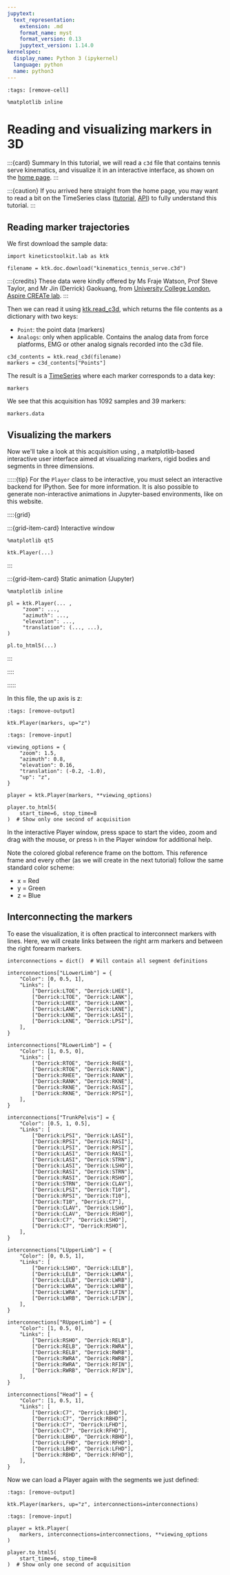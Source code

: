 ```yaml
---
jupytext:
  text_representation:
    extension: .md
    format_name: myst
    format_version: 0.13
    jupytext_version: 1.14.0
kernelspec:
  display_name: Python 3 (ipykernel)
  language: python
  name: python3
---
```


```{code-cell} ipython3
:tags: [remove-cell]

%matplotlib inline
```

# Reading and visualizing markers in 3D

:::{card} Summary
In this tutorial, we will read a `c3d` file that contains tennis serve kinematics, and visualize it in an interactive interface, as shown on the [home page](index.md).
:::

:::{caution}
If you arrived here straight from the home page, you may want to read a bit on the TimeSeries class ([tutorial](timeseries.md), [API](api/ktk.TimeSeries.rst)) to fully understand this tutorial.
:::


## Reading marker trajectories

We first download the sample data:

```{code-cell} ipython3
import kineticstoolkit.lab as ktk

filename = ktk.doc.download("kinematics_tennis_serve.c3d")
```

:::{credits}
These data were kindly offered by Ms Fraje Watson, Prof Steve Taylor, and Mr Jin (Derrick) Gaokuang, from [University College London](https://www.ucl.ac.uk/), [Aspire CREATe lab](https://ucl.ac.uk/aspire-create).
:::

Then we can read it using [ktk.read_c3d](api/ktk.read_c3d.rst), which returns the file contents as a dictionary with two keys:
- `Point`: the point data (markers)
- `Analogs`: only when applicable. Contains the analog data from force platforms, EMG or other analog signals recorded into the c3d file.

```{code-cell} ipython3
c3d_contents = ktk.read_c3d(filename)
markers = c3d_contents["Points"]
```

The result is a [TimeSeries](api/ktk.TimeSeries.rst) where each marker corresponds to a data key:

```{code-cell} ipython3
markers
```

We see that this acquisition has 1092 samples and 39 markers:

```{code-cell} ipython3
markers.data
```

## Visualizing the markers

Now we'll take a look at this acquisition using [](api/ktk.Player.rst), a matplotlib-based interactive user interface aimed at visualizing markers, rigid bodies and segments in three dimensions.


:::::{tip}
For the `Player` class to be interactive, you must select an interactive backend for IPython. See [](ktk_installing.md) for more information. It is also possible to generate non-interactive animations in Jupyter-based environments, like on this website.

::::{grid}

:::{grid-item-card} Interactive window

```
%matplotlib qt5

ktk.Player(...)
```

:::

:::{grid-item-card} Static animation (Jupyter)

```
%matplotlib inline

pl = ktk.Player(... ,
     "zoom": ...,
     "azimuth": ...,
     "elevation": ...,
     "translation": (..., ...),
)

pl.to_html5(...)

```

:::

::::

:::::


In this file, the up axis is z:

```{code-cell} ipython3
:tags: [remove-output]

ktk.Player(markers, up="z")
```

```{code-cell} ipython3
:tags: [remove-input]

viewing_options = {
    "zoom": 1.5,
    "azimuth": 0.8,
    "elevation": 0.16,
    "translation": (-0.2, -1.0),
    "up": "z",
}

player = ktk.Player(markers, **viewing_options)

player.to_html5(
    start_time=6, stop_time=8
)  # Show only one second of acquisition
```

In the interactive Player window, press space to start the video, zoom and drag with the mouse, or press `h` in the Player window for additional help.

Note the colored global reference frame on the bottom. This reference frame and every other (as we will create in the next tutorial) follow the same standard color scheme:

- x = Red
- y = Green
- z = Blue

## Interconnecting the markers

To ease the visualization, it is often practical to interconnect markers with lines. Here, we will create links between the right arm markers and between the right forearm markers.

```{code-cell} ipython3
interconnections = dict()  # Will contain all segment definitions

interconnections["LLowerLimb"] = {
    "Color": [0, 0.5, 1],
    "Links": [
        ["Derrick:LTOE", "Derrick:LHEE"],
        ["Derrick:LTOE", "Derrick:LANK"],
        ["Derrick:LHEE", "Derrick:LANK"],
        ["Derrick:LANK", "Derrick:LKNE"],
        ["Derrick:LKNE", "Derrick:LASI"],
        ["Derrick:LKNE", "Derrick:LPSI"],
    ],
}

interconnections["RLowerLimb"] = {
    "Color": [1, 0.5, 0],
    "Links": [
        ["Derrick:RTOE", "Derrick:RHEE"],
        ["Derrick:RTOE", "Derrick:RANK"],
        ["Derrick:RHEE", "Derrick:RANK"],
        ["Derrick:RANK", "Derrick:RKNE"],
        ["Derrick:RKNE", "Derrick:RASI"],
        ["Derrick:RKNE", "Derrick:RPSI"],
    ],
}

interconnections["TrunkPelvis"] = {
    "Color": [0.5, 1, 0.5],
    "Links": [
        ["Derrick:LPSI", "Derrick:LASI"],
        ["Derrick:RPSI", "Derrick:RASI"],
        ["Derrick:LPSI", "Derrick:RPSI"],
        ["Derrick:LASI", "Derrick:RASI"],
        ["Derrick:LASI", "Derrick:STRN"],
        ["Derrick:LASI", "Derrick:LSHO"],
        ["Derrick:RASI", "Derrick:STRN"],
        ["Derrick:RASI", "Derrick:RSHO"],
        ["Derrick:STRN", "Derrick:CLAV"],
        ["Derrick:LPSI", "Derrick:T10"],
        ["Derrick:RPSI", "Derrick:T10"],
        ["Derrick:T10", "Derrick:C7"],
        ["Derrick:CLAV", "Derrick:LSHO"],
        ["Derrick:CLAV", "Derrick:RSHO"],
        ["Derrick:C7", "Derrick:LSHO"],
        ["Derrick:C7", "Derrick:RSHO"],
    ],
}

interconnections["LUpperLimb"] = {
    "Color": [0, 0.5, 1],
    "Links": [
        ["Derrick:LSHO", "Derrick:LELB"],
        ["Derrick:LELB", "Derrick:LWRA"],
        ["Derrick:LELB", "Derrick:LWRB"],
        ["Derrick:LWRA", "Derrick:LWRB"],
        ["Derrick:LWRA", "Derrick:LFIN"],
        ["Derrick:LWRB", "Derrick:LFIN"],
    ],
}

interconnections["RUpperLimb"] = {
    "Color": [1, 0.5, 0],
    "Links": [
        ["Derrick:RSHO", "Derrick:RELB"],
        ["Derrick:RELB", "Derrick:RWRA"],
        ["Derrick:RELB", "Derrick:RWRB"],
        ["Derrick:RWRA", "Derrick:RWRB"],
        ["Derrick:RWRA", "Derrick:RFIN"],
        ["Derrick:RWRB", "Derrick:RFIN"],
    ],
}

interconnections["Head"] = {
    "Color": [1, 0.5, 1],
    "Links": [
        ["Derrick:C7", "Derrick:LBHD"],
        ["Derrick:C7", "Derrick:RBHD"],
        ["Derrick:C7", "Derrick:LFHD"],
        ["Derrick:C7", "Derrick:RFHD"],
        ["Derrick:LBHD", "Derrick:RBHD"],
        ["Derrick:LFHD", "Derrick:RFHD"],
        ["Derrick:LBHD", "Derrick:LFHD"],
        ["Derrick:RBHD", "Derrick:RFHD"],
    ],
}
```

Now we can load a Player again with the segments we just defined:

```{code-cell} ipython3
:tags: [remove-output]

ktk.Player(markers, up="z", interconnections=interconnections)
```

```{code-cell} ipython3
:tags: [remove-input]

player = ktk.Player(
    markers, interconnections=interconnections, **viewing_options
)

player.to_html5(
    start_time=6, stop_time=8
)  # Show only one second of acquisition
```
